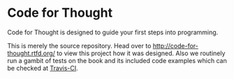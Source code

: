 Code for Thought
================

Code for Thought is designed to guide your first steps into programming.

This is merely the source repository. Head over to
http://code-for-thought.rtfd.org/ to view this project how it was
designed. Also we routinely run a gambit of tests on the book and its
included code examples which can be checked at
[Travis-CI](https://travis-ci.org/Nekroze/codeforthought/builds).
